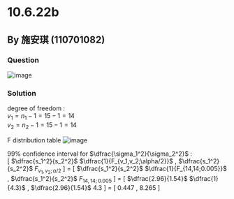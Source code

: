 # 10.6.22b

## By 施安琪 (110701082)

### Question
![image](https://github.com/HWTeng-Course/202402-Statistics/assets/162141633/f2366ba8-123a-4ab3-a1fb-a6fd7a92d6ec)

### Solution
degree of freedom :\
$v_1 = n_1 - 1 = 15 -1 = 14$\
$v_2 = n_2 - 1 = 15 -1 = 14$

F distribution table
![image](https://github.com/HWTeng-Course/202402-Statistics/assets/162141633/4b3c28f3-3558-4127-9c26-036bde848364)


99% confidence interval for $\dfrac{\sigma_1^2}{\sigma_2^2}$ :\
[ $\dfrac{s_1^2}{s_2^2}$ $\dfrac{1}{F_{v_1,v_2;\alpha/2}}$ , $\dfrac{s_1^2}{s_2^2}$ $F_{v_1,v_2;\alpha/2}$ ] = [ $\dfrac{s_1^2}{s_2^2}$ $\dfrac{1}{F_{14,14;0.005}}$ , $\dfrac{s_1^2}{s_2^2}$ $F_{14,14;0.005}$ ] = [ $\dfrac{2.96}{1.54}$ $\dfrac{1}{4.3}$ , $\dfrac{2.96}{1.54}$ $4.3$ ] = [ 0.447 , 8.265 ]

